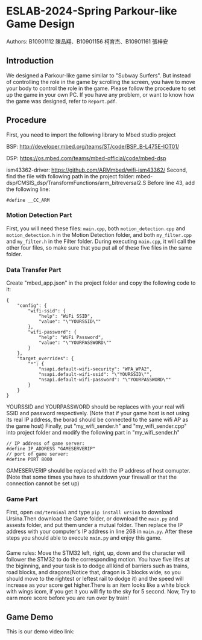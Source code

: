 # ESLAB-2024-Spring Parkour-like Game Design
Authors: B10901112 陳品翔、B10901156 柯育杰、B10901161 張梓安  

## Introduction
We designed a Parkour-like game similar to "Subway Surfers". But instead of controlling the role in the game by scrolling the screen, you have to move your body to control the role in the game. Please follow the procedure to set up the game in your own PC. If you have any problem, or want to know how the game was designed, refer to ``Report.pdf``.  

## Procedure
First, you need to import the following library to Mbed studio project

BSP: http://developer.mbed.org/teams/ST/code/BSP_B-L475E-IOT01/

DSP: https://os.mbed.com/teams/mbed-official/code/mbed-dsp

ism43362-driver: https://github.com/ARMmbed/wifi-ism43362/
Second, find the file with following path in the project folder:
mbed-dsp/CMSIS_dsp/TransformFunctions/arm_bitreversal2.S
Before line 43, add the following line:
```
#define __CC_ARM
```
### Motion Detection Part
First, you will need these files: ``main.cpp``, both ``motion_detection.cpp`` and ``motion_detection.h`` in the Motion Detection folder, and both ``my_filter.cpp`` and ``my_filter.h`` in the Filter folder. During executing ``main.cpp``, it will call the other four files, so make sure that you put all of these five files in the same folder.  

### Data Transfer Part
Create "mbed_app.json" in the project folder and copy the following code to it:
```
{
    "config": {
        "wifi-ssid": {
            "help": "WiFi SSID",
            "value": "\"YOURSSID\""
        },
        "wifi-password": {
            "help": "WiFi Password",
            "value": "\"YOURPASSWORD\""
        }
    },
    "target_overrides": {
        "*": {
            "nsapi.default-wifi-security": "WPA_WPA2",
            "nsapi.default-wifi-ssid": "\"YOURSSID\"",
            "nsapi.default-wifi-password": "\"YOURPASSWORD\""
        }
    }
}
```
YOURSSID and YOURPASSWORD should be replaces with your real wifi SSID and password respectively.
(Note that if your game host is not using its real IP address, the borad should be connected to the same wifi AP as the game host)
Finally, put "my_wifi_sender.h" and "my_wifi_sender.cpp" into project folder and modify the following part in "my_wifi_sender.h"
```
// IP address of game server:
#define IP_ADDRESS "GAMESERVERIP"
// port of game server:
#define PORT 8000
```
GAMESERVERIP should be replaced with the IP address of host comupter.
(Note that some times you have to shutdown your firewall or that the connection cannot be set up)
### Game Part
First, open ``cmd/terminal`` and type ``pip install ursina`` to download Ursina.Then download the Game folder, or download the ``main.py`` and assests folder, and put them under a mutual folder. Then replace the IP address with your computer's IP address in line 268 in ``main.py``. After these steps you should able to execute ``main.py`` and enjoy this game.  
###
Game rules: Move the STM32 left, right, up, down and the character will follower the STM32 to do the corresponding motion. You have five lifes at the biginning, and your task is to dodge all kind of barriers such as trains, road blocks, and dragons(Notice that, dragon is 3 blocks wide, so you should move to the rightest or leftest rail to dodge it) and the speed will increase as your score get higher.There is an item looks like a white block with wings icom, if you get it you will fly to the sky for 5 second. Now, Try to earn more score before you are run over by train!
## Game Demo
This is our demo video link:

